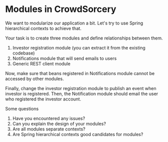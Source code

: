 # Modules in CrowdSorcery

We want to modularize our application a bit. Let's try to use Spring
hierarchical contexts to achieve that.

Your task is to create three modules and define relationships between them.

1. Investor registration module (you can extract it from the existing codebase)
2. Notifications module that will send emails to users
3. Generic REST client module

Now, make sure that beans registered in Notifications module cannot be
accessed by other modules.

Finally, change the investor registration module to publish an event when
investor is registered. Then, the Notification module should email the user who
registered the investor account.

Some questions

1. Have you encountered any issues?
2. Can you explain the design of your modules?
3. Are all modules separate contexts?
4. Are Spring hierarchical contexts good candidates for modules?